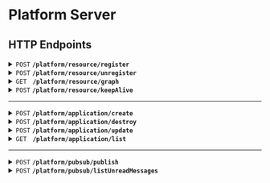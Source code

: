 # Platform Server

## HTTP Endpoints

<details>
 <summary><code>POST</code> <code><b>/platform/resource/register</b></code></summary>

#### Request Example

```json5
{
  "clientName": "xxx",               // 根据 clientName 对 service group 进行标识
  "clientType": "...",               // 用于前端绘图
  "pubTopics": ["topic1", "topic2"], // 该 client 会哪些 Topic 发消息？
  "subTopics": ["topic3"]            // 该 client 会接收哪些 Topic 的消息？
}
```

#### Response Example

```json5
{
  "clientId": "xxx" // 唯一标识当前 client 的 ID
}
```

</details>

<details>
 <summary><code>POST</code> <code><b>/platform/resource/unregister</b></code></summary>

#### Request Example

```json5
{
  "clientId": "xxx" // 唯一标识当前 client 的 ID
}
```

#### Response Example

No response. Just take status code `200` as success.

</details>

<details>
 <summary><code>GET</code> &nbsp; <code><b>/platform/resource/graph</b></code></summary>

#### Response Example

```json5
{
  "nodes": [
    {
      "clientType": "...",
      "id": "xxx", // 如果 clientType 为 topic，则将该 code 的 id 值设置为 topic.name
      "name": "yyy"
    }, 
    { /* ... */ }, 
    { /* ... */ }
  ],
  "edges": [
    {
      "from": "xxx", // id
      "to": "yyy"    // id
    }
  ]
}
```

</details>

<details>
 <summary><code>POST</code> <code><b>/platform/resource/keepAlive</b></code></summary>

#### Request Example

```json5
{
  "clientId": "xxx" // 唯一标识当前 client 的 ID
}
```

#### Response Example

No response. Just take status code `200` as success.

</details>

---

<details>
 <summary><code>POST</code> <code><b>/platform/application/create</b></code></summary>

#### Request Example

```json5
{
  "name": "xxx",           // Docker 镜像名
  "version": "yyy",        // Docker 镜像 Tag
  "healthCheckPort": 8080, // 用于检查初始化状态的端口（默认为 HTTP 端口）
  "udpPorts": [9998, 9999] // 要暴露的 UDP 端口号
}
```

#### Response Example

```json5
{
  "application": {
    "id": "xxx",     // Docker 容器 ID
    "name": "yyy",   // Docker 镜像名
    "version": "zzz" // Docker 镜像 Tag
  }
}
```

</details>

<details>
 <summary><code>POST</code> <code><b>/platform/application/destroy</b></code></summary>

#### Request Example

```json5
{
  "applicationId": "xxx" // Docker 容器 ID
}
```

#### Response Example

No response. Just take status code `200` as success.

</details>

<details>
 <summary><code>POST</code> <code><b>/platform/application/update</b></code></summary>

#### Request Example

```json5
{
  "oldApplicationId": "xxx",              // 被更新的 Application 的 ID
  "newApplicationName": "xxx",            // 新应用的 Docker 镜像名
  "newApplicationVersion": "yyy",         // 新应用的 Docker 镜像 Tag
  "newApplicationHealthCheckPort": 8080,  // 新应用的用于检查初始化状态的端口（默认为 HTTP 端口）
  "newApplicationUdpPorts": [9998, 9999], // 新应用的要暴露的 UDP 端口号
  "updateStrategy": 1                     // 更新策略：0-默认 1-滚动
}
```

#### Response Example

```json5
{
  "application": {
    "id": "xxx",     // Docker 容器 ID
    "name": "yyy",   // Docker 镜像名
    "version": "zzz" // Docker 镜像 Tag
  }
}
```

</details>

<details>
 <summary><code>GET</code> &nbsp; <code><b>/platform/application/list</b></code></summary>

#### Response Example

```json5
{
  "applications": [
    {
      "id": "xxx",     // Docker 容器 ID
      "name": "yyy",   // Docker 镜像名
      "version": "zzz" // Docker 镜像 Tag
    },
    {
      "id": "xxx",     // Docker 容器 ID
      "name": "yyy",   // Docker 镜像名
      "version": "zzz" // Docker 镜像 Tag
    },
    {
      "id": "xxx",     // Docker 容器 ID
      "name": "yyy",   // Docker 镜像名
      "version": "zzz" // Docker 镜像 Tag
    }
  ]
}
```

</details>

---

<details>
 <summary><code>POST</code> <code><b>/platform/pubsub/publish</b></code></summary>

#### Request Example

```json5
{
  "message": {
    "id": "xxx",          // 消息 ID
    "publisherId": "yyy", // 发布者 ID
    "topic": "zzz",       // 承载消息的 Topic
    "data": {             // nullable object 
      ...
    },
    "createTime": "aaa"   // 消息创建时间
  }
}
```

#### Response Example

No response. Just take status code `200` as success.

</details>

<details>
 <summary><code>POST</code> <code><b>/platform/pubsub/listUnreadMessages</b></code></summary>

#### Request Example

```json5
{
  "clientId": "xxx" // Client ID
}
```

#### Response Example

```json5
{
  "messages": [
    {
      "id": "xxx",          // 消息 ID
      "publisherId": "yyy", // 发布者 ID
      "topic": "zzz",       // 承载消息的 Topic
      "data": {             // nullable object 
        ...
      },
      "createTime": "aaa"   // 消息创建时间
    },
    {
      "id": "xxx",          // 消息 ID
      "publisherId": "yyy", // 发布者 ID
      "topic": "zzz",       // 承载消息的 Topic
      "data": {             // nullable object 
        ...
      },
      "createTime": "aaa"   // 消息创建时间
    },
    ...
  ]
}
```

</details>